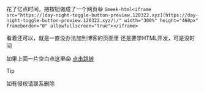 花了亿点时间，把按钮做成了一个网页😆
`Gmeek-html<iframe src="https://[day-night-toggle-button-preview.120322.xyz](https://day-night-toggle-button-preview.120322.xyz/)/" width="300%" height="460px" frameborder="0" allowfullscreen="true"></iframe>`

看着还可以，就是一直没办法加到博客的页面里
还是要学HTML开发，可是没时间

如果上面一片空白点这里😱
[点击跳转](https://day-night-toggle-button-preview.120322.xyz  "纯享版链接")

> [!TIP]
> 如有侵权请联系删除